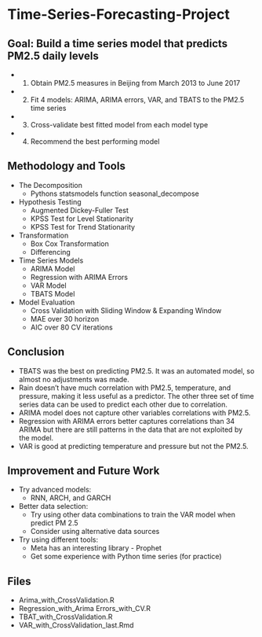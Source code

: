 # Time-Series-Forecasting-Project

## Goal: Build a time series model that predicts PM2.5 daily levels
* 1. Obtain PM2.5 measures in Beijing from March 2013 to June 2017
* 2. Fit 4 models: ARIMA, ARIMA errors, VAR, and TBATS to the PM2.5 time series
* 3. Cross-validate best fitted model from each model type
* 4. Recommend the best performing model

## Methodology and Tools
* The Decomposition
    * Pythons statsmodels function seasonal_decompose
* Hypothesis Testing
  * Augmented Dickey-Fuller Test
  * KPSS Test for Level Stationarity
  * KPSS Test for Trend Stationarity
* Transformation
  * Box Cox Transformation
  * Differencing
* Time Series Models
  * ARIMA Model
  * Regression with ARIMA Errors
  * VAR Model
  * TBATS Model
* Model Evaluation
  * Cross Validation with Sliding Window & Expanding Window
  * MAE over 30 horizon
  * AIC over 80 CV iterations
## Conclusion
* TBATS was the best on predicting PM2.5. It was an automated model, so almost no adjustments was made.
* Rain doesn’t have much correlation with PM2.5, temperature, and pressure, making it less useful as a predictor. The other three set of time series data can be used to predict each other due to correlation.
* ARIMA model does not capture other variables correlations with PM2.5.
* Regression with ARIMA errors better captures correlations than 34 ARIMA but there are still patterns in the data that are not exploited by the model.
* VAR is good at predicting temperature and pressure but not the PM2.5.
## Improvement and Future Work
* Try advanced models:
  * RNN, ARCH, and GARCH
* Better data selection:
  * Try using other data combinations to train the VAR model when predict PM 2.5
  * Consider using alternative data sources
* Try using different tools:
  * Meta has an interesting library - Prophet
  * Get some experience with Python time series (for practice)
## Files
* Arima_with_CrossValidation.R
* Regression_with_Arima Errors_with_CV.R
* TBAT_with_CrossValidation.R
* VAR_with_CrossValidation_last.Rmd
